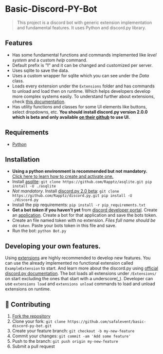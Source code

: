 # Basic-Discord-PY-Bot
>This project is a discord bot with generic extension implementation and fundamental features. It uses Python and discord.py library.

## Features
- Has some fundamental functions and commands implemented like _level system_ and a custom _help_ command.
- Default prefix is "**!**" and it can be changed and customized per server.
- Uses sqlite to save the data.
- Uses a custom wrapper for sqlite which you can see under the _Data_ class.
- Loads every extension under the `Extensions` folder and has commands to unload and load then on runtime. Which helps developers develop more complex systems easily. To understand further about extensions, check [this documentation](https://discordpy.readthedocs.io/en/stable/ext/commands/extensions.html).
- Has utility functions and classes for some UI elements like buttons, select dropdowns, etc. **You should install discord.py version 2.0.0 which is beta and only available [on their github](https://github.com/Rapptz/discord.py) to use UI.**

## Requirements
- [Python](https://www.python.org/downloads/)

## Installation
- __Using a python environment is recommended but not mandatory.__ [Click here to learn how to create and activate one.](https://docs.python.org/3/tutorial/venv.html)
- Install [asqlite](https://github.com/Rapptz/asqlite):
 `
 git clone https://github.com/Rapptz/asqlite.git
 pip install -U ./asqlite
 `
- _Not mandatory_. Install [discord.py 2.0 beta](https://github.com/Rapptz/discord.py):
 `
 git clone https://github.com/Rapptz/discord.py.git
 pip install -U ./discord.py
 `
- Install the pip requirements: `pip install -r pip_requirements.txt`
- **Get a bot _token_ if you haven't yet** from [discord developer portal](https://discord.com/developers/docs/intro). Create an [application](https://discord.com/developers/applications). Create a bot for that application and save the bots token.
- Create an file named token with no extension. _Files full name should be as `token`._ Paste your bots token in this file and save.
- Run the bot: `python Bot.py`

## Developing your own features.
Using [extensions](https://discordpy.readthedocs.io/en/stable/ext/commands/extensions.html) are highly recommended to develop new features. You can use the already implemented no functional extension called `ExampleExtension` to start. And learn more about the discord.py using [official discord.py documentation](https://discordpy.readthedocs.io/en/stable/). The bot loads all extensions under `/Extensions/` on start excluding the ones that start with a underscore(\_). Developer can use `extensions load` and `extensions unload` commands to load and unload extensions on runtime.

## 🤝 Contributing
1. [Fork the repository](https://github.com/safalevent/basic-discord-py-bot.git)
2. Clone your fork: `git clone https://github.com/safalevent/basic-discord-py-bot.git`
3. Create your feature branch: `git checkout -b my-new-feature`
4. Commit your changes: `git commit -am 'Add some feature'`
5. Push to the branch: `git push origin my-new-feature`
6. Submit a pull request

